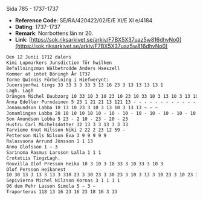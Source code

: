 Sida 785 - 1737-1737

- **Reference Code**: SE/RA/420422/02/E/E XI/E XI e/4184
- **Dating**: 1737-1737
- **Remark**: Norrbottens län nr 20.
- **Link**: [https://sok.riksarkivet.se/arkiv/F7BX5X37uaz5w816dhvNo0](https://sok.riksarkivet.se/arkiv/F7BX5X37uaz5w816dhvNo0)

```txt linenums="1"
Den 12 Junii 1712 dalers
Kimi Lupmarkers Junsdiction för hwilken
Befallningzman Wälbetrodde Anders Haeszell
Kommer at intet Böningh År 1737
Torne Qwinnis Förbelning i Hiefwerynt:
Jucersjerfwi tings 33 33 3 3 33 3 13 16 23 3 13 13 13 13 1
Lagh. Lagh
Drängen Michel Daubzorg 10 33 10 3 10 23 10 23 10 33 10 3 13 10 3 13 10 23 10 3 13 10 23 10
Anna Edeller Purndainen 5 23 1 21 21 13 121 13 - - - - - - - - - - - - - - - - - - - - - - -
Jonamundson Labba 10 13 10 23 3 10 3 13 10 3 13 13 — — —
Jonamlingen Labba 20 10 10 10 10 10 - 10 - 10 - 10 - 10 - 10 - 10 - 10 - 10 - - 10 - - - 10
Son Amundson Lobba 5 23 - 2 10 - 23 - 20 - 23
Hustru Carl Michelsdotter 32 13 3 3 13 3 3 33
Tarvieme Knut Nilsson Niki 2 22 2 23 12 59 —
Petterson Nils Nilson Eva 3 9 9 9 9 9
Ralasvuona Arrund Jönsson 1 1 13
Anno Olofsson 1 — 3
Sarinoma Rasmus Larsson Lalla 1 1 1
Crotatiis TingzLagh.
Rouvilla Olof Presson Heika 10 3 10 3 10 33 3 10 33 3 10 3
Olof Persson Heikanest
10 30 13 3 13 3 13 3 310 23 3 30 23 3 30 23 3 10 3 13 3 10 23 3 10 23 3 10 3 10 3 3 10 30 3
Sepivierna Michel Nilzson Kornas 3 1 1 1 1
96 dem Pehr Lasson Simola 5 — 3 —
Traporteras 118 13 16 23 16 23 18 16 3 13
```
